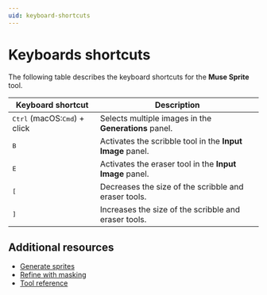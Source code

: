 ```yaml
---
uid: keyboard-shortcuts
---
```


# Keyboards shortcuts

The following table describes the keyboard shortcuts for the **Muse Sprite** tool.

| Keyboard shortcut | Description |
| --- | --- |
| <kbd>Ctrl</kbd> (macOS:<kbd>Cmd</kbd>) + click | Selects multiple images in the  **Generations** panel. |
| <kbd>B</kbd> | Activates the scribble tool in the **Input Image** panel.|
| <kbd>E</kbd> | Activates the eraser tool in the **Input Image** panel. |
| <kbd>[</kbd> | Decreases the size of the scribble and eraser tools.|
| <kbd>]</kbd> | Increases the size of the scribble and eraser tools.|


## Additional resources

* [Generate sprites](xref:generate)
* [Refine with masking](xref:refine)
* [Tool reference](xref:tool-reference)
